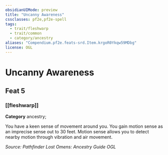 ```yaml
---
obsidianUIMode: preview
title: "Uncanny Awareness"
cssclasses: pf2e,pf2e-spell
tags:
  - trait/fleshwarp
  - trait/common
  - category/ancestry
aliases: "Compendium.pf2e.feats-srd.Item.krgoR0Ykqw59MDbg"
license: OGL
---
```

# Uncanny Awareness
## Feat 5
### [[fleshwarp]]

**Category** ancestry; 




You have a keen sense of movement around you. You gain motion sense as an imprecise sense out to 30 feet. Motion sense allows you to detect nearby motion through vibration and air movement.

*Source: Pathfinder Lost Omens: Ancestry Guide*
*OGL*